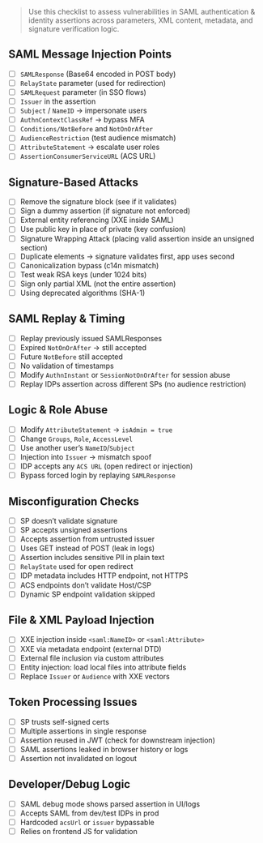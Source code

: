 

> Use this checklist to assess vulnerabilities in SAML authentication & identity assertions across parameters, XML content, metadata, and signature verification logic.

## SAML Message Injection Points
- [ ] `SAMLResponse` (Base64 encoded in POST body)
- [ ] `RelayState` parameter (used for redirection)
- [ ] `SAMLRequest` parameter (in SSO flows)
- [ ] `Issuer` in the assertion
- [ ] `Subject` / `NameID` → impersonate users
- [ ] `AuthnContextClassRef` → bypass MFA
- [ ] `Conditions/NotBefore` and `NotOnOrAfter`
- [ ] `AudienceRestriction` (test audience mismatch)
- [ ] `AttributeStatement` → escalate user roles
- [ ] `AssertionConsumerServiceURL` (ACS URL)

## Signature-Based Attacks
- [ ] Remove the signature block (see if it validates)
- [ ] Sign a dummy assertion (if signature not enforced)
- [ ] External entity referencing (XXE inside SAML)
- [ ] Use public key in place of private (key confusion)
- [ ] Signature Wrapping Attack (placing valid assertion inside an unsigned section)
- [ ] Duplicate elements → signature validates first, app uses second
- [ ] Canonicalization bypass (c14n mismatch)
- [ ] Test weak RSA keys (under 1024 bits)
- [ ] Sign only partial XML (not the entire assertion)
- [ ] Using deprecated algorithms (SHA-1)

## SAML Replay & Timing
- [ ] Replay previously issued SAMLResponses
- [ ] Expired `NotOnOrAfter` → still accepted
- [ ] Future `NotBefore` still accepted
- [ ] No validation of timestamps
- [ ] Modify `AuthnInstant` or `SessionNotOnOrAfter` for session abuse
- [ ] Replay IDPs assertion across different SPs (no audience restriction)

## Logic & Role Abuse
- [ ] Modify `AttributeStatement` → `isAdmin = true`
- [ ] Change `Groups`, `Role`, `AccessLevel`
- [ ] Use another user’s `NameID`/`Subject`
- [ ] Injection into `Issuer` → mismatch spoof
- [ ] IDP accepts any `ACS URL` (open redirect or injection)
- [ ] Bypass forced login by replaying `SAMLResponse`

## Misconfiguration Checks
- [ ] SP doesn’t validate signature
- [ ] SP accepts unsigned assertions
- [ ] Accepts assertion from untrusted issuer
- [ ] Uses GET instead of POST (leak in logs)
- [ ] Assertion includes sensitive PII in plain text
- [ ] `RelayState` used for open redirect
- [ ] IDP metadata includes HTTP endpoint, not HTTPS
- [ ] ACS endpoints don’t validate Host/CSP
- [ ] Dynamic SP endpoint validation skipped

## File & XML Payload Injection
- [ ] XXE injection inside `<saml:NameID>` or `<saml:Attribute>`
- [ ] XXE via metadata endpoint (external DTD)
- [ ] External file inclusion via custom attributes
- [ ] Entity injection: load local files into attribute fields
- [ ] Replace `Issuer` or `Audience` with XXE vectors

## Token Processing Issues
- [ ] SP trusts self-signed certs
- [ ] Multiple assertions in single response
- [ ] Assertion reused in JWT (check for downstream injection)
- [ ] SAML assertions leaked in browser history or logs
- [ ] Assertion not invalidated on logout

## Developer/Debug Logic
- [ ] SAML debug mode shows parsed assertion in UI/logs
- [ ] Accepts SAML from dev/test IDPs in prod
- [ ] Hardcoded `acsUrl` or `issuer` bypassable
- [ ] Relies on frontend JS for validation